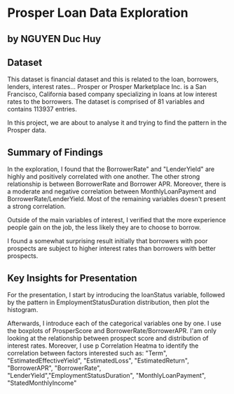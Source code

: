 # Prosper Loan Data Exploration
## by NGUYEN Duc Huy


## Dataset

This dataset is financial dataset and this is related to the loan, borrowers, lenders, interest rates... Prosper or Prosper Marketplace Inc. is a San Francisco, California based company specializing in loans at low interest rates to the borrowers. 
The dataset is comprised of 81 variables and contains 113937 entries. 

In this project, we are about to analyse it and trying to find the pattern in the Prosper data. 


## Summary of Findings


In the exploration, I found that the BorrowerRate" and "LenderYield" are highly and positively correlated with one another. The other strong relationship is between BorrowerRate and Borrower APR. Moreover, there is a moderate and negative correlation between MonthlyLoanPayment and BorrowerRate/LenderYield. Most of the remaining variables doesn't present a strong correlation.

Outside of the main variables of interest, I verified that the more experience people gain on the job, the less likely they are to choose to borrow.

I found a somewhat surprising result initially that borrowers with poor prospects are subject to higher interest rates than borrowers with better prospects.


## Key Insights for Presentation

For the presentation, I start by introducing the loanStatus variable, followed by the pattern in EmploymentStatusDuration distribution, then plot the histogram.

Afterwards, I introduce each of the categorical variables one by one. I use the boxplots of ProsperScore and BorrowerRate/BorrowerAPR. I'am only looking at the relationship between prospect score and distribution of interest rates. Moreover, I use p Correlation Heatma to identify the correlation between factors interested such as: "Term", "EstimatedEffectiveYield", "EstimatedLoss", "EstimatedReturn", "BorrowerAPR", "BorrowerRate", "LenderYield","EmploymentStatusDuration", "MonthlyLoanPayment", "StatedMonthlyIncome"

